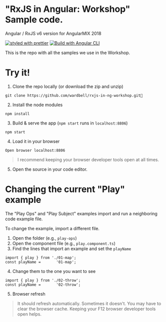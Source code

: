 # "RxJS in Angular: Workshop" Sample code.

Angular / RxJS v6 version for AngularMIX 2018

[![styled with prettier](https://img.shields.io/badge/styled_with-prettier-ff69b4.svg)](https://github.com/prettier/prettier)
[![Build with Angular CLI](https://img.shields.io/badge/built%20with-Angular%20CLI-blue.svg)](https://github.com/angular/angular-cli)

This is the repo with all the samples we use in the Workshop.

# Try it!

1. Clone the repo locally (or download the zip and unzip)
```
git clone https://github.com/wardbell/rxjs-in-ng-workshop.git 
```

2. Install the node modules
```
npm install
```

3. Build & serve the app (`npm start` runs in `localhost:8806`)
```
npm start
```

4. Load it in your browser
```
Open browser localhost:8806
```
>I recommend keeping your browser developer tools open at all times.
5. Open the source in your code editor.

# Changing the current "Play" example

The "Play Ops" and "Play Subject" examples import and run a neighboring code example file.

To change the example, import a different file.

1. Open the folder (e.g., `play-ops`)
1. Open the component file (e.g., `play.component.ts`)
1. Find the lines that import an example and set the `playName`

```
import { play } from './01-map';
const playName =       '01-map';
```
4. Change them to the one you want to see
```
import { play } from './02-throw';
const playName =       '02-throw';
```

5. Browser refresh

>It should refresh automatically. Sometimes it doesn't.
You may have to clear the browser cache. Keeping your F12 browser developer tools open helps.
